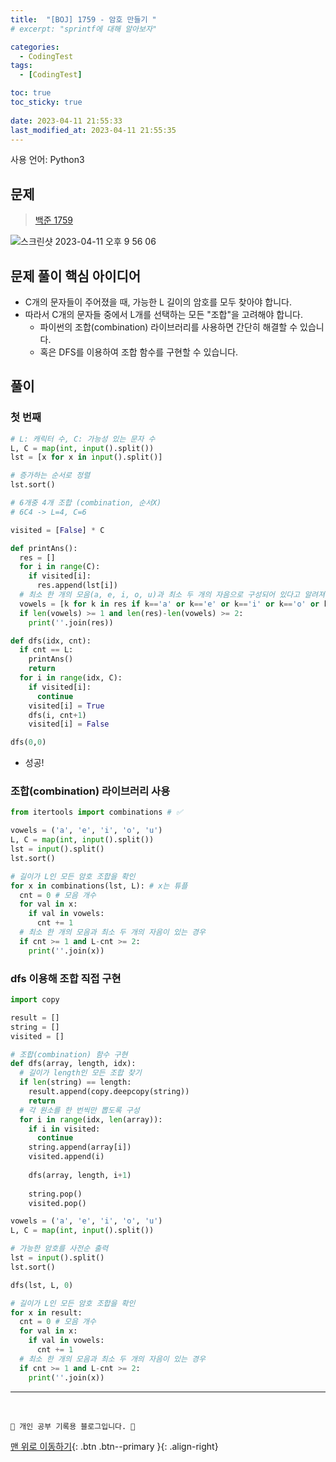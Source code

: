 ```yaml
---
title:  "[BOJ] 1759 - 암호 만들기 "
# excerpt: "sprintf에 대해 알아보자"

categories:
  - CodingTest
tags:
  - [CodingTest]

toc: true
toc_sticky: true
 
date: 2023-04-11 21:55:33
last_modified_at: 2023-04-11 21:55:35
---
```


사용 언어: Python3

## 문제
> [백준 1759](https://www.acmicpc.net/problem/1759)

![스크린샷 2023-04-11 오후 9 56 06](https://user-images.githubusercontent.com/59405576/231168941-9459700d-c77b-4f95-81b5-eab655855336.png)

## 문제 풀이 핵심 아이디어
- C개의 문자들이 주어졌을 때, 가능한 L 길이의 암호를 모두 찾아야 합니다.
- 따라서 C개의 문자들 중에서 L개를 선택하는 모든 "조합"을 고려해야 합니다.
  - 파이썬의 조합(combination) 라이브러리를 사용하면 간단히 해결할 수 있습니다.
  - 혹은 DFS를 이용하여 조합 함수를 구현할 수 있습니다.

## 풀이
### 첫 번째
```py
# L: 캐릭터 수, C: 가능성 있는 문자 수
L, C = map(int, input().split())
lst = [x for x in input().split()]

# 증가하는 순서로 정렬
lst.sort()

# 6개중 4개 조합 (combination, 순서X)
# 6C4 -> L=4, C=6

visited = [False] * C

def printAns():
  res = []
  for i in range(C):
    if visited[i]:
      res.append(lst[i])
  # 최소 한 개의 모음(a, e, i, o, u)과 최소 두 개의 자음으로 구성되어 있다고 알려져 있다.
  vowels = [k for k in res if k=='a' or k=='e' or k=='i' or k=='o' or k=='u']
  if len(vowels) >= 1 and len(res)-len(vowels) >= 2:
    print(''.join(res))

def dfs(idx, cnt):
  if cnt == L:
    printAns()
    return
  for i in range(idx, C):
    if visited[i]:
      continue
    visited[i] = True
    dfs(i, cnt+1)
    visited[i] = False

dfs(0,0)
```
- 성공!

### 조합(combination) 라이브러리 사용
```py
from itertools import combinations # ✅

vowels = ('a', 'e', 'i', 'o', 'u')
L, C = map(int, input().split())
lst = input().split()
lst.sort()

# 길이가 L인 모든 암호 조합을 확인
for x in combinations(lst, L): # x는 튜플
  cnt = 0 # 모음 개수
  for val in x:
    if val in vowels:
      cnt += 1
  # 최소 한 개의 모음과 최소 두 개의 자음이 있는 경우
  if cnt >= 1 and L-cnt >= 2:
    print(''.join(x))

```

### dfs 이용해 조합 직접 구현
```py
import copy

result = []
string = []
visited = []

# 조합(combination) 함수 구현
def dfs(array, length, idx):
  # 길이가 length인 모든 조합 찾기
  if len(string) == length:
    result.append(copy.deepcopy(string))
    return
  # 각 원소를 한 번씩만 뽑도록 구성
  for i in range(idx, len(array)):
    if i in visited:
      continue
    string.append(array[i])
    visited.append(i)
    
    dfs(array, length, i+1)
    
    string.pop()
    visited.pop()

vowels = ('a', 'e', 'i', 'o', 'u')
L, C = map(int, input().split())

# 가능한 암호를 사전순 출력
lst = input().split()
lst.sort()

dfs(lst, L, 0)

# 길이가 L인 모든 암호 조합을 확인
for x in result:
  cnt = 0 # 모음 개수
  for val in x:
    if val in vowels:
      cnt += 1
  # 최소 한 개의 모음과 최소 두 개의 자음이 있는 경우
  if cnt >= 1 and L-cnt >= 2:
    print(''.join(x))
```




***
<br>


    💛 개인 공부 기록용 블로그입니다. 👻

[맨 위로 이동하기](#){: .btn .btn--primary }{: .align-right}